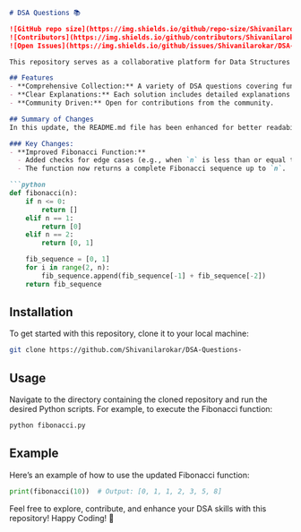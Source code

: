 ```markdown
# DSA Questions 📚

![GitHub repo size](https://img.shields.io/github/repo-size/Shivanilarokar/DSA-Questions-)
![Contributors](https://img.shields.io/github/contributors/Shivanilarokar/DSA-Questions-)
![Open Issues](https://img.shields.io/github/issues/Shivanilarokar/DSA-Questions-)

This repository serves as a collaborative platform for Data Structures and Algorithms (DSA) enthusiasts. It aims to provide a collection of DSA questions along with their solutions to help learners and developers enhance their coding skills.

## Features
- **Comprehensive Collection:** A variety of DSA questions covering fundamental concepts.
- **Clear Explanations:** Each solution includes detailed explanations to facilitate understanding.
- **Community Driven:** Open for contributions from the community.

## Summary of Changes
In this update, the README.md file has been enhanced for better readability and clarity. Additionally, the Fibonacci function has been improved to handle edge cases more effectively.

### Key Changes:
- **Improved Fibonacci Function:** 
  - Added checks for edge cases (e.g., when `n` is less than or equal to 0).
  - The function now returns a complete Fibonacci sequence up to `n`.

```python
def fibonacci(n):
    if n <= 0:
        return []
    elif n == 1:
        return [0]
    elif n == 2:
        return [0, 1]

    fib_sequence = [0, 1]
    for i in range(2, n):
        fib_sequence.append(fib_sequence[-1] + fib_sequence[-2])
    return fib_sequence
```

## Installation
To get started with this repository, clone it to your local machine:

```bash
git clone https://github.com/Shivanilarokar/DSA-Questions-
```

## Usage
Navigate to the directory containing the cloned repository and run the desired Python scripts. For example, to execute the Fibonacci function:

```bash
python fibonacci.py
```

## Example
Here’s an example of how to use the updated Fibonacci function:

```python
print(fibonacci(10))  # Output: [0, 1, 1, 2, 3, 5, 8]
```

Feel free to explore, contribute, and enhance your DSA skills with this repository! Happy Coding! 🎉
```